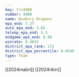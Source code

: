 ```yaml
---
key: frc4908
number: 4908
name: Duxbury Dragons
epa_end: 7.27
auto_epa_end: 3.02
teleop_epa_end: 3.3
endgame_epa_end: 0.96
winrate: 0.4615
district_epa_rank: 172
district_epa_percentile: 0.0549
type: Team
---
```

[[2024mabri]]
[[2024rikin]]
